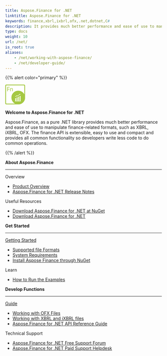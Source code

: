 ```yaml
---
title: Aspose.Finance for .NET
linktitle: Aspose.Finance for .NET
keywords: finance,xbrl,ixbrl,ofx,.net,dotnet,C#
description: It provides much better performance and ease of use to manipulate finance-related formats, such as XBRL, iXBRL, OFX using C#
type: docs
weight: 10
url: /net/
is_root: true
aliases:
    - /net/working-with-aspose-finance/
    - /net/developer-guide/      
---
```


{{% alert color="primary" %}} 

**![Aspose.Finance for .NET Product Logo](home_1.png)**

**Welcome to Aspose.Finance for .NET**

Aspose.Finance, as a pure .NET library provides much better performance and ease of use to manipulate finance-related formats, such as XBRL, iXBRL, OFX. The finance API is extensible, easy to use and compact and provides all common functionality so developers write less code to do common operations.

{{% /alert %}}

<div class="row">
	<div class="col-md-4">
		<p><b>About Aspose.Finance</b></p>
			<hr><p>Overview</p></hr>
			<ul>
				<li><a href="/finance/net/product-overview/">Product Overview</a></li>
			  <li><a href="/finance/net/release-notes/">Aspose.Finance for .NET Release Notes</a></li>
			</ul>            
	        <p>Useful Resources</p>
			<ul>
				<li><a href="https://www.nuget.org/packages/Aspose.Finance/">Download Aspose.Finance for .NET at NuGet</a></li>
				<li><a href="https://downloads.aspose.com/finance/net">Download Aspose.Finance for .NET</a></li>
			</ul>
	</div>
	<div class="col-md-4">
		<p><b>Get Started</b></p>
			<hr><p><a href="/finance/net/getting-started/">Getting Started</a></p></hr>
			<ul>
				<li><a href="/finance/net/supported-file-formats/">Supported file Formats</a></li>
				<li><a href="/finance/net/system-requirements/">System Requirements</a></li>
				<li><a href="/finance/net/installation/">Install Aspose Finance through NuGet</a></li>
			</ul>
			<p>Learn</p>
			<ul>
				<li><a href="/finance/net/how-to-run-the-examples/">How to Run the Examples</a></li>
			</ul>
	</div>
	<div class="col-md-4">
		<p><b>Develop Functions</b></p>
			<hr><p><a href="/finance/net/developer-guide/">Guide</a></p></hr>
			<ul>
				<li><a href="/finance/net/working-with-ofx-files/">Working with OFX Files</a></li>
				<li><a href="/finance/net/working-with-xbrl-and-ixbrl-files/">Working with XBRL and iXBRL files</a></li>
				<li><a href="https://apireference.aspose.com/finance/net">Aspose.Finance for .NET API Reference Guide</a></li>
			</ul>	
			<p>Technical Support</p>
			<ul>
				<li><a href="https://forum.aspose.com/c/finance/43">Aspose.Finance for .NET Free Support Forum</a></li>
				<li><a href="https://helpdesk.aspose.com/">Aspose.Finance for .NET Paid Support Helpdesk</a></li>
			</ul>
	</div>
</div>
